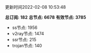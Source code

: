 更新时间2022-02-08 10:53:48

**总订阅: 182**
**总节点: 6678**
**有效节点: 3785**
- ss节点: 1956
- v2ray节点: 1474
- ssr节点: 215
- trojan节点: 140
